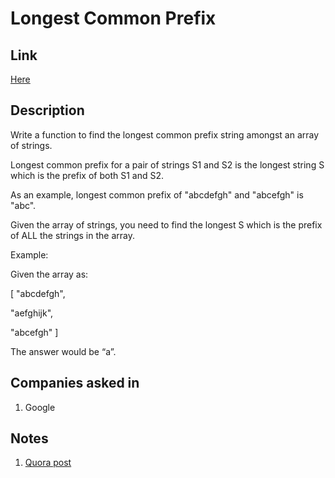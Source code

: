 # Longest Common Prefix

## Link

[Here](https://www.interviewbit.com/problems/longest-common-prefix/)

## Description

Write a function to find the longest common prefix string amongst an array of strings.

Longest common prefix for a pair of strings S1 and S2 is the longest string S which is the prefix of both S1 and S2.

As an example, longest common prefix of "abcdefgh" and "abcefgh" is "abc".

Given the array of strings, you need to find the longest S which is the prefix of ALL the strings in the array.

Example:

Given the array as:

[
  "abcdefgh",

  "aefghijk",

  "abcefgh"
]

The answer would be “a”.

## Companies asked in

1. Google

## Notes

1. [Quora post](https://www.quora.com/What-is-the-easiest-way-to-find-the-longest-common-prefix-or-suffix-of-two-sequences-in-Python)